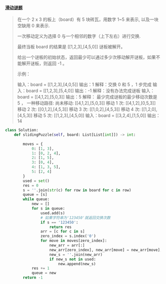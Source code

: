 #### [滑动谜题](https://leetcode-cn.com/problems/sliding-puzzle/)

> 在一个 2 x 3 的板上（board）有 5 块砖瓦，用数字 1~5 来表示, 以及一块空缺用 0 来表示.
>
> 一次移动定义为选择 0 与一个相邻的数字（上下左右）进行交换.
>
> 最终当板 board 的结果是 [[1,2,3],[4,5,0]] 谜板被解开。
>
> 给出一个谜板的初始状态，返回最少可以通过多少次移动解开谜板，如果不能解开谜板，则返回 -1 。
>
> 示例：
>
> 输入：board = [[1,2,3],[4,0,5]]
> 输出：1
> 解释：交换 0 和 5 ，1 步完成
> 输入：board = [[1,2,3],[5,4,0]]
> 输出：-1
> 解释：没有办法完成谜板
> 输入：board = [[4,1,2],[5,0,3]]
> 输出：5
> 解释：
> 最少完成谜板的最少移动次数是 5 ，
> 一种移动路径:
> 尚未移动: [[4,1,2],[5,0,3]]
> 移动 1 次: [[4,1,2],[0,5,3]]
> 移动 2 次: [[0,1,2],[4,5,3]]
> 移动 3 次: [[1,0,2],[4,5,3]]
> 移动 4 次: [[1,2,0],[4,5,3]]
> 移动 5 次: [[1,2,3],[4,5,0]]
> 输入：board = [[3,2,4],[1,5,0]]
> 输出：14
>



```python
class Solution:
    def slidingPuzzle(self, board: List[List[int]]) -> int:
        
        moves = {
            0: [1, 3],
            1: [0, 2, 4],
            2: [1, 5],
            3: [0, 4],
            4: [1, 3, 5],
            5: [2, 4]
        }
        used = set()
        res = 0
        s = ''.join(str(c) for row in board for c in row)
        queue = [s]
        while queue:
            new = []
            for s in queue:
                used.add(s)
                # 如果字符串为'123450'就返回交换次数
                if s == '123450':
                    return res
                arr = [c for c in s]
                zero_index = s.index('0')
                for move in moves[zero_index]:
                    new_arr = arr[:]
                    new_arr[zero_index], new_arr[move] = new_arr[move], new_arr[zero_index]
                    new_s = ''.join(new_arr)
                    if new_s not in used:
                        new.append(new_s)
            res += 1
            queue = new
        return -1
```

